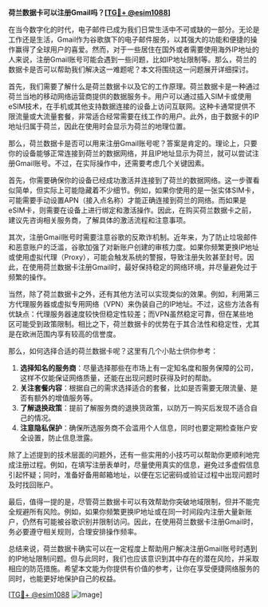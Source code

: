 **荷兰数据卡可以注册Gmail吗？[[TG💪+ @esim1088](https://t.me/s/esim1088)]**

在当今数字化的时代，电子邮件已成为我们日常生活中不可或缺的一部分。无论是工作还是生活，Gmail作为谷歌旗下的电子邮件服务，以其强大的功能和便捷的操作赢得了全球用户的喜爱。然而，对于一些居住在国外或者需要使用海外IP地址的人来说，注册Gmail账号可能会遇到一些问题，比如IP地址限制等。那么，荷兰的数据卡是否可以帮助我们解决这一难题呢？本文将围绕这一问题展开详细探讨。

首先，我们需要了解什么是荷兰数据卡以及它的工作原理。荷兰数据卡是一种通过荷兰当地的移动网络运营商提供的数据服务卡。用户可以通过插入SIM卡或使用eSIM技术，在手机或其他支持数据连接的设备上访问互联网。这种卡通常提供不限流量或大流量套餐，非常适合经常需要在线工作的用户。此外，由于数据卡的IP地址归属于荷兰，因此在使用时会显示为荷兰的地理位置。

那么，荷兰数据卡是否可以用来注册Gmail账号呢？答案是肯定的。理论上，只要你的设备能够正常连接到荷兰的数据网络，并且IP地址显示为荷兰，就可以尝试注册Gmail账号。不过，在实际操作中，还需要考虑几个关键因素。

首先，你需要确保你的设备已经成功激活并连接到了荷兰的数据网络。这一步骤看似简单，但实际上可能隐藏着不少细节。例如，如果你使用的是一张实体SIM卡，可能需要手动设置APN（接入点名称）才能正确连接到荷兰的网络。而如果是eSIM卡，则需要在设备上进行绑定和激活操作。因此，在购买荷兰数据卡之前，建议先咨询相关服务商，了解具体的激活流程和注意事项。

其次，注册Gmail账号时需要注意谷歌的反欺诈机制。近年来，为了防止垃圾邮件和恶意账户的泛滥，谷歌加强了对新账户创建的审核力度。如果你频繁更换IP地址或使用虚拟代理（Proxy），可能会触发系统的警报，导致注册失败甚至封号。因此，在使用荷兰数据卡注册Gmail时，最好保持稳定的网络环境，并尽量避免过于频繁的操作。

当然，除了荷兰数据卡之外，还有其他方法可以实现类似的效果。例如，利用第三方代理服务器或虚拟专用网络（VPN）来伪装自己的IP地址。不过，这些方法各有优缺点：代理服务器速度较快但稳定性较差；而VPN虽然稳定可靠，但在某些地区可能受到政策限制。相比之下，荷兰数据卡的优势在于其合法性和稳定性，尤其是在欧洲范围内享有较高的信誉度。

那么，如何选择合适的荷兰数据卡呢？这里有几个小贴士供你参考：

1. **选择知名的服务商**：尽量选择那些在市场上有一定知名度和服务保障的公司，这样不仅能保证网络质量，还能在出现问题时获得及时的帮助。
2. **关注套餐内容**：根据自己的需求选择适合的套餐，比如是否需要无限流量、是否有额外的增值服务等。
3. **了解退换政策**：提前了解服务商的退换货政策，以防万一购买后发现不适合自己的情况。
4. **注意隐私保护**：确保所选服务商不会滥用个人信息，同时也要定期检查账户安全设置，防止信息泄露。

除了上述提到的技术层面的问题外，还有一些实用的小技巧可以帮助你更顺利地完成注册过程。例如，在填写注册表单时，尽量使用真实的信息，避免过多虚假信息引起怀疑；同时，准备好备用邮箱地址，以便在忘记密码或验证过程中出现问题时及时找回账户。

最后，值得一提的是，尽管荷兰数据卡可以有效帮助你突破地域限制，但并不能完全规避所有风险。例如，如果你频繁更换IP地址或在同一时间段内注册大量新账户，仍然有可能被谷歌识别并限制访问。因此，在使用荷兰数据卡注册Gmail时，务必要遵守相关规则，合理安排操作频率。

总结来说，荷兰数据卡确实可以在一定程度上帮助用户解决注册Gmail账号时遇到的IP地址限制问题。但与此同时，我们也应该意识到其中存在的潜在风险，并采取相应的防范措施。希望本文能为你提供有价值的参考，让你在享受便捷网络服务的同时，也能更好地保护自己的权益。

[[TG💪+ @esim1088](https://t.me/s/esim1088) ![Image](https://i.postimg.cc/4NQfJmqS/Snipaste-2025-05-13-00-14-12.png)]